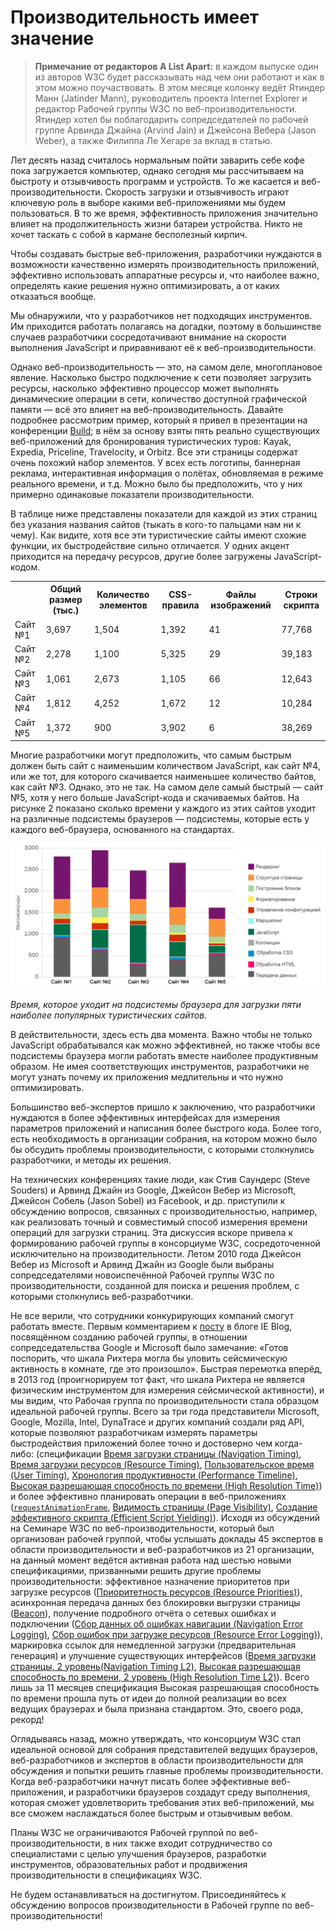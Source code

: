 # Производительность имеет значение

> **Примечание от редакторов A List Apart:** в каждом выпуске один из авторов 
W3C будет рассказывать над чем они работают и как в этом можно 
поучаствовать. В этом месяце колонку ведёт Ятиндер Манн (Jatinder Mann), 
руководитель проекта Internet Explorer и редактор Рабочей группы W3C по 
веб-производительности. Ятиндер хотел бы поблагодарить сопредседателей по 
рабочей группе Арвинда Джайна (Arvind Jain) и Джейсона Вебера (Jason Weber), а 
также Филиппа Ле Хегаре за вклад в статью.

Лет десять назад считалось нормальным пойти заварить себе кофе пока 
загружается компьютер, однако сегодня мы рассчитываем на быстроту и отзывчивость 
программ и устройств. То же касается и веб-производительности. Скорость загрузки 
и отзывчивость играют ключевую роль в выборе какими веб-приложениями 
мы будем пользоваться. В то же время, эффективность приложения значительно 
влияет на продолжительность жизни батареи устройства. Никто не хочет таскать 
с собой в кармане бесполезный кирпич. 

Чтобы создавать быстрые веб-приложения, разработчики нуждаются в возможности 
качественно измерять производительность приложений, эффективно использовать 
аппаратные ресурсы и, что наиболее важно, определять какие решения нужно 
оптимизировать, а от каких отказаться вообще. 

Мы обнаружили, что у разработчиков нет подходящих инструментов. Им 
приходится работать полагаясь на догадки, поэтому в большинстве случаев 
разработчики сосредотачивают внимание на скорости выполнения JavaScript и 
приравнивают её к веб-производительности.

Однако веб-производительность — это, на самом деле, многоплановое явление. 
Насколько быстро подключение к сети позволяет загрузить ресурсы, насколько 
эффективно процессор может выполнять динамические операции в сети, 
количество доступной графической памяти — всё это влияет на 
веб-производительность. Давайте подробнее 
рассмотрим пример, который я привел в презентации на конференции [Build][1]; в 
нём за основу взяты пять реально существующих веб-приложений для бронирования 
туристических туров: Kayak, Expedia, Priceline, Travelocity, и Orbitz. 
Все эти страницы содержат очень похожий набор элементов. У всех есть 
логотипы, баннерная реклама, интерактивная информация о полётах, обновляемая в 
режиме реального времени, и т.д. Можно было бы предположить, что у них
примерно одинаковые показатели производительности. 

В таблице ниже представлены показатели для каждой из этих страниц без указания 
названия сайтов (тыкать в кого-то пальцами нам ни к чему). Как видите, хотя 
все эти туристические сайты имеют схожие функции, их быстродействие 
сильно отличается. У одних акцент приходится на передачу ресурсов, 
другие более загружены JavaScript-кодом.

<table>
<tr><th></th><th>Общий размер (тыс.)</th><th>Количество элементов</th><th>CSS-правила</th><th>Файлы изображений</th><th>Строки скрипта</th></tr>
<tr><td>Сайт №1</td><td>3,697</td><td>1,504</td><td>1,392</td><td>41</td><td>77,768</td></tr>
<tr><td>Сайт №2</td><td>2,278</td><td>1,100</td><td>5,325</td><td>29</td><td>39,183</td></tr>
<tr><td>Сайт №3</td><td>1,061</td><td>2,673</td><td>1,105</td><td>66</td><td>12,643</td></tr>
<tr><td>Сайт №4</td><td>1,812</td><td>4,252</td><td>1,672</td><td>12</td><td>10,284</td></tr>
<tr><td>Сайт №5</td><td>1,372</td><td>900</td><td>3,902</td><td>6</td><td>38,269</td></tr>
</table>

Многие разработчики могут предположить, что самым быстрым должен быть сайт с 
наименьшим количеством JavaScript, как сайт №4, или же тот, для 
которого скачивается наименьшее количество байтов, как сайт №3. Однако, это не 
так. На самом деле самый быстрый  — сайт №5, хотя у него больше JavaScript-кода 
и скачиваемых байтов. На рисунке 2 показано сколько времени у каждого из этих 
сайтов уходит на различные подсистемы браузеров — подсистемы, которые есть у 
каждого веб-браузера, основанного на стандартах.

![диаграмма][Столбчатая диаграмма, демонстрирующая время загрузки каждой подсистемы браузера в миллисекундах для пяти сайтов]

*Время, которое уходит на подсистемы браузера для загрузки пяти наиболее 
популярных туристических сайтов.*

В действительности, здесь есть два момента. Важно чтобы не только JavaScript 
обрабатывался как можно эффективней, но также чтобы все подсистемы браузера могли 
работать вместе наиболее продуктивным образом. Не имея соответствующих 
инструментов, разработчики не могут узнать почему их приложения медлительны 
и что нужно оптимизировать.

Большинство веб-экспертов пришло к заключению, что разработчики нуждаются в 
более эффективных интерфейсах для измерения параметров приложений и написания 
более быстрого кода. Более того, есть необходимость в организации собрания, на 
котором можно было бы обсудить проблемы производительности, с которыми 
столкнулись разработчики, и методы их решения.

На технических конференциях такие люди, как Стив Саундерс (Steve Souders) 
и Арвинд Джайн из Google, Джейсон Вебер из Microsoft, Джейсон Собель 
(Jason Sobel) из Facebook, и др. приступили к обсуждению вопросов, связанных с 
производительностью, например, как реализовать точный и совместимый способ 
измерения времени операций для загрузки страниц. Эта дискуссия вскоре привела к 
формированию рабочей группы в консорциуме W3C, сосредоточенной исключительно на 
производительности. Летом 2010 года Джейсон Вебер из Microsoft и Арвинд Джайн из 
Google были выбраны сопредседателями новоиспечённой Рабочей группы W3C по 
производительности, созданной для поиска и решения проблем, 
с которыми столкнулись веб-разработчики.

Не все верили, что сотрудники конкурирующих компаний смогут работать вместе. 
Первым комментарием к [посту][2] в блоге IE Blog, посвящённом созданию рабочей 
группы, в отношении сопредседательства Google и Microsoft было замечание: 
«Готов поспорить, что шкала Рихтера могла бы уловить сейсмическую активность в 
комнате, где это произошло». Быстрая перемотка вперёд, в 2013 год (проигнорируем 
тот факт, что шкала Рихтера не является физическим инструментом для измерения 
сейсмической активности), и мы видим, что Рабочая группа по производительности 
стала образцом идеальной рабочей группы. Всего за три года представители 
Microsoft, Google, Mozilla, Intel, DynaTrace и других компаний 
создали ряд API, которые позволяют разработчикам измерять параметры 
быстродействия приложений более точно и достоверно чем когда-либо: 
(спецификации [Время загрузки страницы (Navigation Timing)][3], 
[Время загрузки ресурсов (Resource Timing)][4], 
[Пользовательское время (User Timing)][5], 
[Хронология продуктивности (Performance Timeline)][6], 
[Высокая разрешающая способность по времени (High Resolution Time)][7]) и 
более эффективно планировать операции в веб-приложениях ([`requestAnimationFrame`][8], 
[Видимость страницы (Page Visibility)][9], 
[Создание эффективного скрипта (Efficient Script Yielding)][10]). 
Исходя из обсуждений на Семинаре W3C по веб-производительности, который был 
организован рабочей группой, чтобы услышать доклады 45 экспертов в области 
производительности и веб-разработчиков из 21 организации, на данный момент 
ведётся активная работа над шестью новыми спецификациями, призванными решить 
другие проблемы производительности: эффективное назначение приоритетов при 
загрузке ресурсов ([Приоритетность ресурсов (Resource Priorities)][12]), 
асинхронная передача данных без блокировки выгрузки страницы ([Beacon][13]), 
получение подробного отчёта о сетевых ошибках и подключении ([Сбор данных об 
ошибках навигации (Navigation Error Logging)][14], [Сбор ошибок при загрузке 
ресурсов (Resource Error Logging)][15]), маркировка ссылок для немедленной 
загрузки (предварительная генерация) и улучшение существующих интерфейсов 
([Время загрузки страницы, 2 уровень(Navigation Timing L2)][16], [Высокая 
разрешающая способность по времени, 2 уровень (High Resolution Time L2)][17]). 
Всего лишь за 11 месяцев спецификация Высокая разрешающая способность по времени 
прошла путь от идеи до полной реализации во всех ведущих браузерах и была 
признана стандартом. Это, своего рода, рекорд!

Оглядываясь назад, можно утверждать, что консорциум W3C стал идеальной основой 
для собрания представителей ведущих браузеров, веб-разработчиков и экспертов в 
области производительности для обсуждения и попытки решить главные проблемы 
производительности. Когда веб-разработчики начнут писать более эффективные 
веб-приложения, и разработчики браузеров создадут среду выполнения, которая 
сможет удовлетворить требования этих веб-приложений, мы все сможем наслаждаться 
более быстрым и отзывчивым вебом. 

Планы W3C не ограничиваются Рабочей группой по веб-производительности, в них 
также входит сотрудничество со специалистами с целью улучшения браузеров, 
разработки инструментов, образовательных работ и продвижения производительности 
в спецификациях W3C.

Не будем останавливаться на достигнутом. Присоединяйтесь к обсуждению вопросов 
производительности в Рабочей группе по веб-производительности!

[1]: http://channel9.msdn.com/Events/Build/2012/3-132
[2]: http://blogs.msdn.com/b/ie/archive/2010/08/18/microsoft-to-co-chair-new-w3c-web-performance-working-group.aspx
[3]: http://www.w3.org/TR/2012/REC-navigation-timing-20121217/
[4]: http://www.w3.org/TR/2012/CR-resource-timing-20120522/
[5]: http://www.w3.org/TR/2012/CR-user-timing-20120726/
[6]: http://www.w3.org/TR/2012/CR-performance-timeline-20120726/
[7]: http://www.w3.org/TR/hr-time/
[8]: http://www.w3.org/TR/animation-timing/
[9]: http://www.w3.org/TR/page-visibility/
[10]: https://dvcs.w3.org/hg/webperf/raw-file/tip/specs/setImmediate/Overview.html
[11]: http://www.w3.org/2012/11/performance-workshop/
[12]: https://dvcs.w3.org/hg/webperf/raw-file/tip/specs/ResourcePriorities/Overview.html
[13]: https://dvcs.w3.org/hg/webperf/raw-file/tip/specs/Beacon/Overview.html
[14]: https://dvcs.w3.org/hg/webperf/raw-file/tip/specs/NavigationErrorLogging/Overview.html
[15]: https://dvcs.w3.org/hg/webperf/raw-file/tip/specs/ResourceErrorLogging/Overview.html
[16]: https://dvcs.w3.org/hg/webperf/raw-file/tip/specs/NavigationTiming2/Overview.html
[17]: https://dvcs.w3.org/hg/webperf/raw-file/tip/specs/HighResolutionTime2/Overview.html
[18]: http://www.w3.org/2013/Talks/0610-performance/#/

[Столбчатая диаграмма, демонстрирующая время загрузки каждой подсистемы браузера в миллисекундах для пяти сайтов]: img/MannFig2_lo-ru.png
